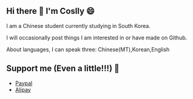 ## Hi there 👋 I'm Coslly 😄
I am a Chinese student currently studying in South Korea.

I will occasionally post things I am interested in or have made on Github.

About languages, I can speak three: Chinese(MT),Korean,English

## Support me (Even a little!!!) 🥳
- [Paypal](https://paypal.me/Coslly)
- [Alipay](https://github.com/Coslly/Coslly/blob/main/Alipay.jpg?raw=true)
